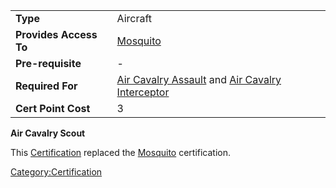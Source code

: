 |                        |                                                                                                                               |
| ---------------------- | ----------------------------------------------------------------------------------------------------------------------------- |
| **Type**               | Aircraft                                                                                                                      |
| **Provides Access To** | [Mosquito](Mosquito.md "wikilink")                                                                                            |
| **Pre-requisite**      | \-                                                                                                                            |
| **Required For**       | [Air Cavalry Assault](Air_Cavalry_Assault.md "wikilink") and [Air Cavalry Interceptor](Air_Cavalry_Interceptor.md "wikilink") |
| **Cert Point Cost**    | 3                                                                                                                             |

**Air Cavalry Scout**

This [Certification](Certification.md "wikilink") replaced the
[Mosquito](</Mosquito_(Certification)> "wikilink") certification.

[Category:Certification](Category:Certification.md "wikilink")
